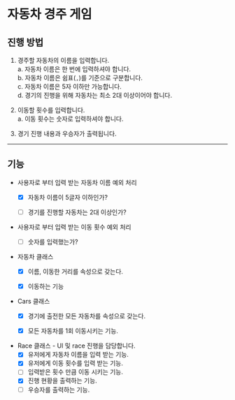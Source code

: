 # 자동차 경주 게임

## 진행 방법

1. 경주할 자동차의 이름을 입력합니다.  
   a. 자동차 이름은 한 번에 입력하셔야 합니다.  
   b. 자동차 이름은 쉼표(`,`)를 기준으로 구분합니다.  
   c. 자동차 이름은 5자 이하만 가능합니다.  
   d. 경기의 진행을 위해 자동차는 최소 2대 이상이어야 합니다.


2. 이동할 횟수를 입력합니다.  
   a. 이동 횟수는 숫자로 입력하셔야 합니다.


3. 경기 진행 내용과 우승자가 출력됩니다.

---

## 기능

* 사용자로 부터 입력 받는 자동차 이름 예외 처리
    *[x] 자동차 이름이 5글자 이하인가?
    *[ ] 경기를 진행할 자동차는 2대 이상인가?


* 사용자로 부터 입력 받는 이동 횟수 예외 처리
    *[ ] 숫자를 입력했는가?


* 자동차 클래스
    *[x] 이름, 이동한 거리를 속성으로 갖는다.
    *[x] 이동하는 기능


* Cars 클래스
    *[x] 경기에 출전한 모든 자동차를 속성으로 갖는다.
    *[x] 모든 자동차를 1회 이동시키는 기능.


* Race 클래스 - UI 및 race 진행을 담당합니다.
    *[x] 유저에게 자동차 이름을 입력 받는 기능.
    *[x] 유저에게 이동 횟수를 입력 받는 기능.
    *[ ] 입력받은 횟수 만큼 이동 시키는 기능.
    *[x] 진행 현황을 출력하는 기능.
    *[ ] 우승자를 출력하는 기능.
